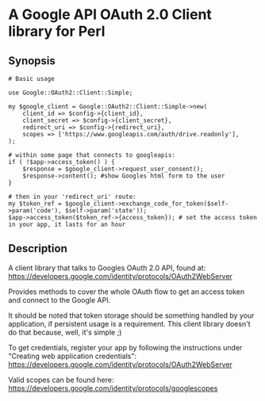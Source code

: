 # A Google API OAuth 2.0 Client library for Perl

## Synopsis

```
# Basic usage

use Google::OAuth2::Client::Simple;

my $google_client = Google::OAuth2::Client::Simple->new(
    client_id => $config->{client_id},
    client_secret => $config->{client_secret},
    redirect_uri => $config->{redirect_uri},
    scopes => ['https://www.googleapis.com/auth/drive.readonly'],
);

# within some page that connects to googleapis:
if ( !$app->access_token() ) {
    $response = $google_client->request_user_consent();
    $response->content(); #show Googles html form to the user
}

# then in your 'redirect_uri' route:
my $token_ref = $google_client->exchange_code_for_token($self->param('code'), $self->param('state'));
$app->access_token($token_ref->{access_token}); # set the access token in your app, it lasts for an hour

```

## Description

A client library that talks to Googles OAuth 2.0 API, found at:
https://developers.google.com/identity/protocols/OAuth2WebServer

Provides methods to cover the whole OAuth flow to get an access token and connect to the Google API.

It should be noted that token storage should be something handled by your application, if persistent usage is a requirement.
This client library doesn't do that because, well, it's simple ;)

To get credentials, register your app by following the instructions under "Creating web application credentials":
https://developers.google.com/identity/protocols/OAuth2WebServer

Valid scopes can be found here:
https://developers.google.com/identity/protocols/googlescopes
